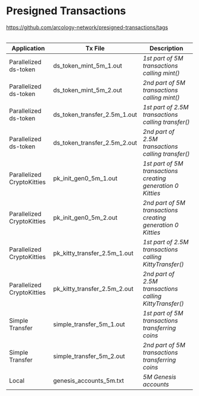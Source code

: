 # Presigned Transactions
https://github.com/arcology-network/presigned-transactions/tags
\
&nbsp;

|Application| Tx File | Description  | 
|---|---|---|
|Parallelized ds-token|ds_token_mint_5m_1.out| *1st part of 5M transactions calling mint()*|
|Parallelized ds-token|ds_token_mint_5m_2.out|*2nd part of 5M transactions calling mint()*|
|Parallelized ds-token|ds_token_transfer_2.5m_1.out|*1st part of 2.5M transactions calling transfer()*|
|Parallelized ds-token|ds_token_transfer_2.5m_2.out|*2nd part of 2.5M transactions calling transfer()*|
|Parallelized CryptoKitties|pk_init_gen0_5m_1.out|*1st part of 5M transactions creating generation 0 Kitties*|
|Parallelized CryptoKitties|pk_init_gen0_5m_2.out|*2nd part of 5M transactions creating generation 0 Kitties*|
|Parallelized CryptoKitties|pk_kitty_transfer_2.5m_1.out|*1st part of 2.5M transactions calling KittyTransfer()*|
|Parallelized CryptoKitties|pk_kitty_transfer_2.5m_2.out|*2nd part of 2.5M transactions calling KittyTransfer()*|
|Simple Transfer|simple_transfer_5m_1.out|*1st part of 5M transactions transferring coins*|
|Simple Transfer|simple_transfer_5m_2.out|*2nd part of 5M transactions transferring coins*|
|Local|genesis_accounts_5m.txt|*5M Genesis accounts*|
